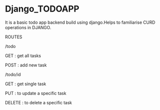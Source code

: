 # Django_TODOAPP
It is a basic todo app backend build using django.Helps to familiarise CURD operations in DJANGO.

ROUTES

 /todo

GET : get all tasks

POST : add new task 

 /todo/id
 
GET : get single task

PUT : to update a specific task

DELETE : to delete a specific task
